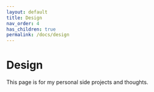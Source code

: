 ```yaml
---
layout: default
title: Design
nav_order: 4
has_children: true
permalink: /docs/design
---
```


# **Design**
This page is for my personal side projects and thoughts.